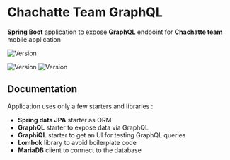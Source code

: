 # Chachatte Team GraphQL

**Spring Boot** application to expose **GraphQL** endpoint for **Chachatte team** mobile application

![Version](https://img.shields.io/badge/version-1.0.0-brightgreen.svg?style=for-the-badge)

![Version](https://img.shields.io/badge/JDK-11-red.svg)
![Version](https://img.shields.io/badge/Spring%20Boot-2.3.4-green.svg)

## Documentation

Application uses only a few starters and libraries :
- **Spring data JPA** starter as ORM
- **GraphQL** starter to expose data via GraphQL
- **GraphiQL** starter to get an UI for testing GraphQL queries
- **Lombok** library to avoid boilerplate code
- **MariaDB** client to connect to the database

